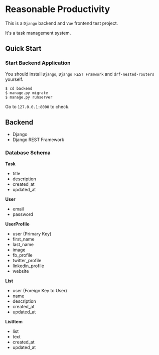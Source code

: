 <!--
 * @Description: Project Description
 * @Version: 1
 * @Author: Taki Guan
 * @Date: 2021-02-04 09:35:52
 * @LastEditors: Taki Guan
 * @LastEditTime: 2021-02-05 13:51:59
-->

# Reasonable Productivity

This is a `Django` backend and `Vue` frontend test project.

It's a task management system.

## Quick Start

### Start Backend Application

You should install `Django`, `Django REST Framwork` and `drf-nested-routers` yourself.

```
$ cd backend
$ manage.py migrate
$ manage.py runserver
```

Go to `127.0.0.1:8000` to check.

## Backend

- Django
- Django REST Framework

### Database Schema

**Task**

- title
- description
- created_at
- updated_at

**User**

- email
- password

**UserProfile**

- user (Primary Key)
- first_name
- last_name
- image
- fb_profile
- twitter_profile
- linkedin_profile
- website

**List**

- user (Foreign Key to User)
- name
- description
- created_at
- updated_at

**ListItem**

- list
- text
- created_at
- updated_at
